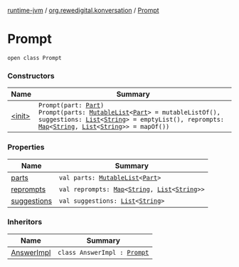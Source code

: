 [runtime-jvm](../../index.md) / [org.rewedigital.konversation](../index.md) / [Prompt](./index.md)

# Prompt

`open class Prompt`

### Constructors

| Name | Summary |
|---|---|
| [&lt;init&gt;](-init-.md) | `Prompt(part: `[`Part`](../-part/index.md)`)`<br>`Prompt(parts: `[`MutableList`](https://kotlinlang.org/api/latest/jvm/stdlib/kotlin.collections/-mutable-list/index.html)`<`[`Part`](../-part/index.md)`> = mutableListOf(), suggestions: `[`List`](https://kotlinlang.org/api/latest/jvm/stdlib/kotlin.collections/-list/index.html)`<`[`String`](https://kotlinlang.org/api/latest/jvm/stdlib/kotlin/-string/index.html)`> = emptyList(), reprompts: `[`Map`](https://kotlinlang.org/api/latest/jvm/stdlib/kotlin.collections/-map/index.html)`<`[`String`](https://kotlinlang.org/api/latest/jvm/stdlib/kotlin/-string/index.html)`, `[`List`](https://kotlinlang.org/api/latest/jvm/stdlib/kotlin.collections/-list/index.html)`<`[`String`](https://kotlinlang.org/api/latest/jvm/stdlib/kotlin/-string/index.html)`>> = mapOf())` |

### Properties

| Name | Summary |
|---|---|
| [parts](parts.md) | `val parts: `[`MutableList`](https://kotlinlang.org/api/latest/jvm/stdlib/kotlin.collections/-mutable-list/index.html)`<`[`Part`](../-part/index.md)`>` |
| [reprompts](reprompts.md) | `val reprompts: `[`Map`](https://kotlinlang.org/api/latest/jvm/stdlib/kotlin.collections/-map/index.html)`<`[`String`](https://kotlinlang.org/api/latest/jvm/stdlib/kotlin/-string/index.html)`, `[`List`](https://kotlinlang.org/api/latest/jvm/stdlib/kotlin.collections/-list/index.html)`<`[`String`](https://kotlinlang.org/api/latest/jvm/stdlib/kotlin/-string/index.html)`>>` |
| [suggestions](suggestions.md) | `val suggestions: `[`List`](https://kotlinlang.org/api/latest/jvm/stdlib/kotlin.collections/-list/index.html)`<`[`String`](https://kotlinlang.org/api/latest/jvm/stdlib/kotlin/-string/index.html)`>` |

### Inheritors

| Name | Summary |
|---|---|
| [AnswerImpl](../-answer-impl/index.md) | `class AnswerImpl : `[`Prompt`](./index.md) |
